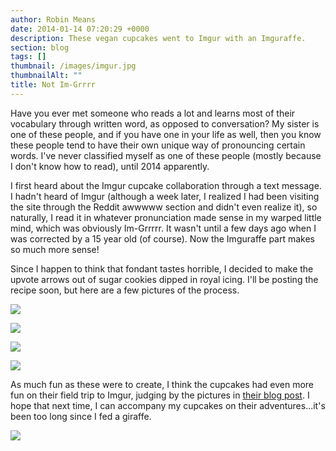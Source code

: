 ```yaml
---
author: Robin Means
date: 2014-01-14 07:20:29 +0000
description: These vegan cupcakes went to Imgur with an Imguraffe.
section: blog
tags: []
thumbnail: /images/imgur.jpg
thumbnailAlt: ""
title: Not Im-Grrrr
---
```


Have you ever met someone who reads a lot and learns most of their vocabulary through written word, as opposed to conversation? My sister is one of these people, and if you have one in your life as well, then you know these people tend to have their own unique way of pronouncing certain words. I've never classified myself as one of these people (mostly because I don't know how to read), until 2014 apparently.

I first heard about the Imgur cupcake collaboration through a text message. I hadn't heard of Imgur (although a week later, I realized I had been visiting the site through the Reddit awwwww section and didn't even realize it), so naturally, I read it in whatever pronunciation made sense in my warped little mind, which was obviously Im-Grrrrr. It wasn't until a few days ago when I was corrected by a 15 year old (of course). Now the Imguraffe part makes so much more sense!

Since I happen to think that fondant tastes horrible, I decided to make the upvote arrows out of sugar cookies dipped in royal icing. I'll be posting the recipe soon, but here are a few pictures of the process.

![](/images/cookies.jpg)

![](/images/iced-cookies.jpg)

![](/images/cupcakes.jpg)

![](/images/upvote-cupcakes.jpg)

As much fun as these were to create, I think the cupcakes had even more fun on their field trip to Imgur, judging by the pictures in [their blog post](http://imgur.com/blog/2014/01/13/welcome-andrew-bryn/). I hope that next time, I can accompany my cupcakes on their adventures...it's been too long since I fed a giraffe.

![](/images/imguraffe.jpg)

